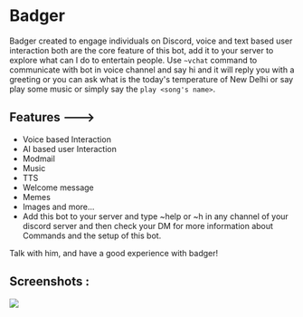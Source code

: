 
#                                       Badger

Badger created to engage individuals on Discord, voice and text based user interaction both are the core feature of this bot, add it to your server to explore what can I do to entertain people.
Use `~vchat` command to communicate with bot in voice channel and say hi and it will reply you with a greeting or you can ask what is the today's temperature of New Delhi or say play some music or simply say the `play <song's name>`.

## Features --->

* Voice based Interaction
* AI based user Interaction
* Modmail
* Music
* TTS
* Welcome message
* Memes
* Images and more...
* Add this bot to your server and type ~help or ~h in any channel of your discord server and then check your DM for more information about Commands and the setup of this bot.

Talk with him, and have a good experience with badger!

## Screenshots :

![](https://media.discordapp.net/attachments/804076014282997840/812109755547910174/unknown.png?width=596&height=701)
